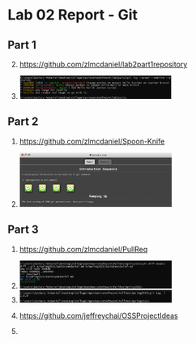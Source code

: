 # Lab 02 Report - Git

## Part 1

2. https://github.com/zlmcdaniel/lab2part1repository

6. <img src="lab2branch.png" width=300>

## Part 2

1. https://github.com/zlmcdaniel/Spoon-Knife

4. <img src="lab2branchtutorial.png" width=300>

## Part 3

1. https://github.com/zlmcdaniel/PullReq

2. <img src="lab2diff.png" width=300>

3. <img src="lab2tag.png" width=300>

5. https://github.com/jeffreychai/OSSProjectIdeas

6. 